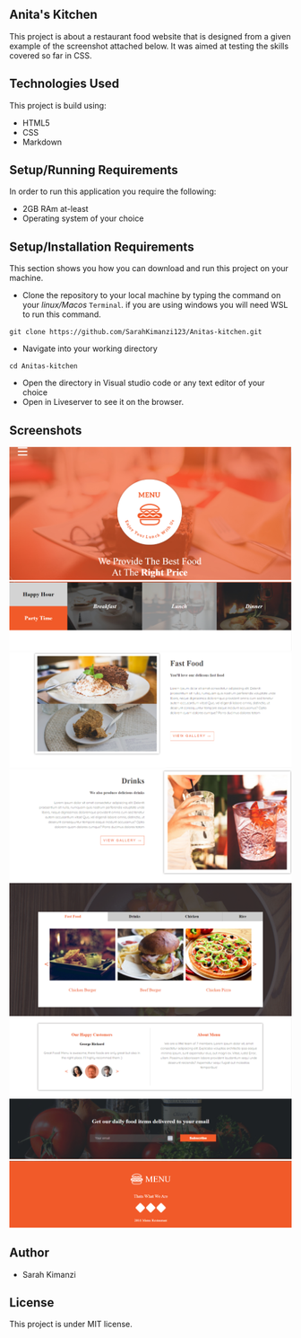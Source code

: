 ## Anita's Kitchen
This project is about a restaurant food website that is designed from a given example of the screenshot attached below. It was aimed at testing the skills covered so far in CSS.


## Technologies Used
This project is build using:
* HTML5
* CSS
* Markdown

## Setup/Running Requirements

In order to run this application you require the following:
* 2GB RAm at-least
* Operating system of your choice

## Setup/Installation Requirements
This section shows you how you can download and run this project on your machine.
* Clone the repository to your local machine by typing the command on your *linux/Macos* `Terminal`. if you are using windows you will need WSL to run this command.
```
git clone https://github.com/SarahKimanzi123/Anitas-kitchen.git

```
* Navigate into your working directory

```
cd Anitas-kitchen

```
* Open the directory in Visual studio code or any text editor of your choice
* Open in Liveserver to see it on the browser.

## Screenshots
             
  ![Alt](img/screenshots/Capture-an-1.PNG)  
  ![Alt](img/screenshots/Capture-an-2.PNG)
  ![Alt](img/screenshots/Capture-an-3.PNG)
  ![Alt](img/screenshots/Capture-an-4.PNG)
  ![Alt](img/screenshots/Capture-an-5.PNG)
  ![Alt](img/screenshots/Capture-an-6.PNG)
  ![Alt](img/screenshots/Capture-an-7.PNG)
  ![Alt](img/screenshots/Capture-an-8.PNG)

## Author
* Sarah Kimanzi

## License
This project is under MIT license.